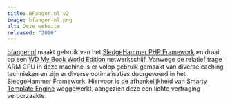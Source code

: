 ```yaml
---
title: BFanger.nl v2
image: bfanger-nl.png
alt: Deze website
released: "2010"
---
```


[bfanger.nl](http://bfanger.nl) maakt gebruik van het [SledgeHammer PHP Framework](http://github.com/sledgehammer/sledgehammer) en draait op een [WD My Book World Edition](http://www.wdc.com/en/products/products.asp?driveid=586) netwerkschijf. Vanwege de relatief trage ARM CPU in deze machine is er volop gebruik gemaakt van diverse caching technieken en zijn er diverse optimalisaties doorgevoerd in het SledgeHammer Framework. Hiervoor is de afhankelijkheid van [Smarty Template Engine](http://smarty.php.net) weggewerkt, aangezien deze een lichte vertraging veroorzaakte.
